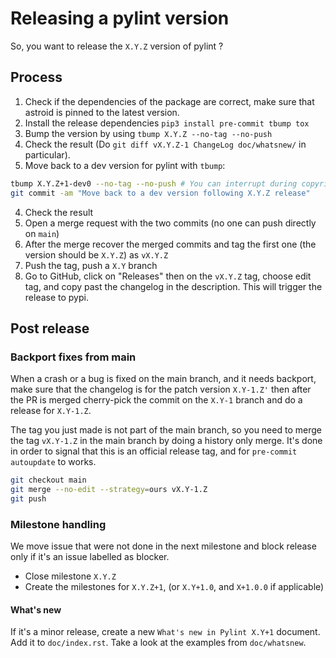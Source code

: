 # Releasing a pylint version

So, you want to release the `X.Y.Z` version of pylint ?

## Process

1. Check if the dependencies of the package are correct, make sure that astroid is
   pinned to the latest version.
2. Install the release dependencies `pip3 install pre-commit tbump tox`
3. Bump the version by using `tbump X.Y.Z --no-tag --no-push`
4. Check the result (Do `git diff vX.Y.Z-1 ChangeLog doc/whatsnew/` in particular).
5. Move back to a dev version for pylint with `tbump`:

```bash
tbump X.Y.Z+1-dev0 --no-tag --no-push # You can interrupt during copyrite
git commit -am "Move back to a dev version following X.Y.Z release"
```

4. Check the result
5. Open a merge request with the two commits (no one can push directly on `main`)
6. After the merge recover the merged commits and tag the first one (the version should
   be `X.Y.Z`) as `vX.Y.Z`
7. Push the tag, push a `X.Y` branch
8. Go to GitHub, click on "Releases" then on the `vX.Y.Z` tag, choose edit tag, and copy
   past the changelog in the description. This will trigger the release to pypi.

## Post release

### Backport fixes from main

When a crash or a bug is fixed on the main branch, and it needs backport, make sure that
the changelog is for the patch version `X.Y-1.Z'` then after the PR is merged
cherry-pick the commit on the `X.Y-1` branch and do a release for `X.Y-1.Z`.

The tag you just made is not part of the main branch, so you need to merge the tag
`vX.Y-1.Z` in the main branch by doing a history only merge. It's done in order to
signal that this is an official release tag, and for `pre-commit autoupdate` to works.

```bash
git checkout main
git merge --no-edit --strategy=ours vX.Y-1.Z
git push
```

### Milestone handling

We move issue that were not done in the next milestone and block release only if it's an
issue labelled as blocker.

- Close milestone `X.Y.Z`
- Create the milestones for `X.Y.Z+1`, (or `X.Y+1.0`, and `X+1.0.0` if applicable)

#### What's new

If it's a minor release, create a new `What's new in Pylint X.Y+1` document. Add it to
`doc/index.rst`. Take a look at the examples from `doc/whatsnew`.
